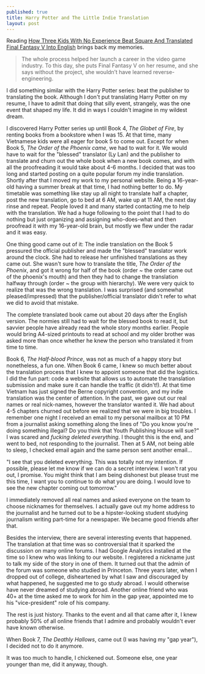 ```yaml
---
published: true
title: Harry Potter and The Little Indie Translation
layout: post
---
```

Reading [How Three Kids With No Experience Beat Square And Translated Final Fantasy V Into English](http://kotaku.com/how-three-kids-beat-the-odds-and-translated-final-fanta-1794628286) brings back my memories. 

>The whole process helped her launch a career in the video game industry. To this day, she puts Final Fantasy V on her resume, and she says without the project, she wouldn’t have learned reverse-engineering.

I did something similar with the Harry Potter series: beat the publisher to translating the book. Although I don't put translating Harry Potter on my resume, I have to admit that doing that silly event, strangely, was the one event that shaped my life. It did in ways I couldn't imagine in my wildest dream.

I discovered Harry Potter series up until Book 4, _The Globet of Fire_, by renting books from a bookstore when I was 15. At that time, many Vietnamese kids were all eager for book 5 to come out. Except for when Book 5, _The Order of the Phoenix came_, we had to wait for it. We would have to wait for the "blessed" translator (Ly Lan) and the publisher to translate and churn out the whole book when a new book comes, and with all the proofreading it would take about 4-6 months. I decided that was too long and started posting on a quite popular forum my indie translation. Shortly after that I moved my work to my personal website. Being a 16-year-old having a summer break at that time, I had nothing better to do. My timetable was something like stay up all night to translate half a chapter, post the new translation, go to bed at 6 AM, wake up at 11 AM, the next day rinse and repeat. People loved it and many started contacting me to help with the translation. We had a huge following to the point that I had to do nothing but just organizing and assigning who-does-what and then proofread it with my 16-year-old brain, but mostly we flew under the radar and it was easy. 

One thing good came out of it: The indie translation on the Book 5 pressured the official publisher and made the "blessed" translator work around the clock. She had to release her unfinished translations as they came out. She wasn't sure how to translate the title, _The Order of the Phoenix_, and got it wrong for half of the book (order ~ the order came out of the phoenix's mouth) and then they had to change the translation halfway through (order ~ the group with hierarchy). We were very quick to realize that was the wrong translation. I was surprised (and somewhat pleased/impressed) that the publisher/official translator didn't refer to what we did to avoid that mistake.

The complete translated book came out about 20 days after the English version. The normies still had to wait for the blessed book to read it, but savvier people have already read the whole story months earlier. People would bring A4-sized printouts to read at school and my older brother was asked more than once whether he knew the person who translated it from time to time.

Book 6, _The Half-blood Prince_, was not as much of a happy story but nonetheless, a fun one. When Book 6 came, I knew so much better about the translation process that I knew to appoint someone that did the logistics. I did the fun part: code a website that allows us to automate the translation submission and make sure it can handle the traffic (it didn't!). At that time Vietnam has just signed the Berne copyright convention, and my indie translation was the center of attention. In the past, we gave out our real names or real nick-names, however the translator wanted it. We had about 4-5 chapters churned out before we realized that we were in big troubles. I remember one night I received an email to my personal mailbox at 10 PM from a journalist asking something along the lines of "Do you know you're doing something illegal? Do you think that Youth Publishing House will sue?" I was scared and _fucking deleted everything_. I thought this is the end, and went to bed, not responding to the journalist. Then at 5 AM, not being able to sleep, I checked email again and the same person sent another email...

"I see that you deleted everything. This was totally not my intention. If possible, please let me know if we can do a secret interview. I won't rat you out, I promise. You might think that I am being dishonest but please trust me this time, I want you to continue to do what you are doing. I would love to see the new chapter coming out tomorrow."

I immediately removed all real names and asked everyone on the team to choose nicknames for themselves. I actually gave out my home address to the journalist and he turned out to be a hipster-looking student studying journalism writing part-time for a newspaper. We became good friends after that. 

Besides the interview, there are several interesting events that happened. The translation at that time was so controversial that it sparked the discussion on many online forums. I had Google Analytics installed at the time so I knew who was linking to our website. I registered a nickname just to talk my side of the story in one of them. It turned out that the admin of the forum was someone who studied in Princeton. Three years later, when I dropped out of college, disheartened by what I saw and discouraged by what happened, he suggested me to go study abroad. I would otherwise have never dreamed of studying abroad. Another online friend who was 40+ at the time asked me to work for him in the gap year, appointed me to his "vice-president" role of his company.

The rest is just history. Thanks to the event and all that came after it, I knew probably 50% of all online friends that I admire and probably wouldn't ever have known otherwise.

When Book 7, _The Deathly Hallows_, came out (I was having my "gap year"), I decided not to do it anymore. 

It was too much to handle, I chickened out. Someone else, one year younger than me, did it anyway, though.
